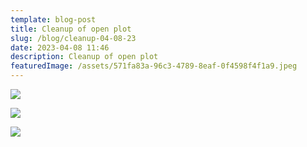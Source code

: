 ```yaml
---
template: blog-post
title: Cleanup of open plot
slug: /blog/cleanup-04-08-23
date: 2023-04-08 11:46
description: Cleanup of open plot
featuredImage: /assets/571fa83a-96c3-4789-8eaf-0f4598f4f1a9.jpeg
---
```

![](/assets/44462bc9-b5d1-4bf8-93ca-dd43b6a85276.jpeg)

![](/assets/28df706f-328a-495e-a537-4fb6d915ae8c.jpeg)

![](/assets/3f0d0116-7285-4c50-8787-0a7799d197f5.jpeg)